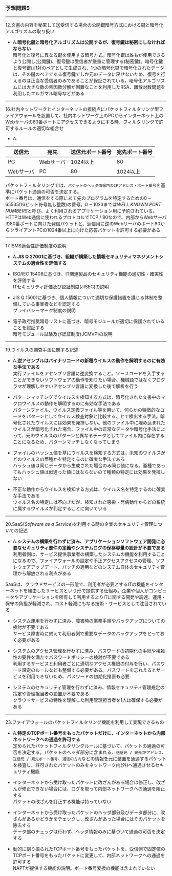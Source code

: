 ### 予想問題5

---
12.文書の内容を秘匿して送受信する場合の公開鍵暗号方式における鍵と暗号化アルゴリズムの取り扱い

- A.**暗号化鍵と暗号化アルゴリズムは公開するが、復号鍵は秘密にしなければならない**  
暗号化と復号に異なる鍵を使用する暗号方式。暗号化鍵は誰もが使用できるよう公開し(公開鍵)、復号鍵は受信者が厳重に管理する(秘密鍵)。暗号化鍵と復号鍵は1対のペアとして生成され、1つの暗号化鍵で暗号化されたデータは、その鍵のペアである復号鍵でしか元のデータに戻せないため、復号を行えるのは正当な受信者のみであることが保証されている。暗号化アルゴリズムには大きな数の素因数分解が困難なことを利用したRSA、離散対数問題を利用したエルガマル暗号などがある

---
16.社内ネットワークとインターネットの接続点にパケットフィルタリング型ファイアウォールを設置して、社内ネットワーク上のPCからインターネット上のWebサーバの80番ポートにアクセスできるようにする時、フィルタリングで許可するルールの適切な組合せ

- A.

|送信元|宛先|送信元ポート番号|宛先ポート番号|
|-----|---|--------------|-----------|
|PC|Webサーバ|1024以上|80|
|Webサーバ|PC|80|1024以上|

パケットフィルタリングでは、`パケットのヘッダ情報内のIPアドレス・ポート番号`を基準にパケット通過の可否を決定する。  
ポート番号は、通信をする際にあて先のプログラムを特定するための0 ~ 65535(16ビット符号無し整数)の番号。0 ~ 1023までは*WELL KNOWN PORT NUMBERS*と呼び、よく利用されるアプリケーション用に予約されている。  
HTTPはWeb通信に使われるプロトコルでTCP / 80なので、内部からWebサーバの80番ポートに向けた発信パケットと、返信用に逆のWebサーバのポート80からクライアントPCの1024番以上に向けた応答パケットを許可する必要がある

---
17.ISMS適合性評価制度の説明

- A.**JIS Q 27001に基づき、組織が構築した情報セキュリティマネジメントシステムの適合性を評価する**

- ISO/IEC 15408に基づき、IT関連製品のセキュリティ機能の適切性・確実性を評価する  
ITセキュリティ評価及び認証制度(JISEC)の説明

- JIS Q 15001に基づき、個人情報について適切な保護措置を講じる体制を整備している事業者などを認定する  
プライバシーマーク制度の説明

- 電子政府推奨暗号リストに基づき、暗号モジュールが適切に保護されていることを認証する  
暗号モジュール試験及び認証制度(JCMVP)の説明

---
19.ウイルスの調査手法に関する記述

- A.**逆アセンブルはバイナリコードの新種ウイルスの動作を解明するのに有効な手法である**  
実行ファイルをアセンブリ言語に逆変換すること。ソースコードを入手することができないソフトウェアの動作を知りたい場合、機械語ではなくプログラマが理解しやすいアセンブリ言語に変換した後で解析を行う

- パターンマッチングでウイルスを検知する方式は、暗号化された文書中のマクロウイルスの動作を解明するのに有効な手法である  
パターンファイル、ウイルス定義ファイル等を用いて、何らかの特徴的なコードをパターンとしてウイルス検査対象と比較することで検出する手法。暗号化されたウイルスには効果を発揮しない。他のファイル中に埋め込まれたウイルスが暗号化された場合、ファイル中の正常なデータや暗号化手法によって、元のウイルスのパターンと異なるデータとしてファイル内に存在することになるため、パターンマッチしなくなってしまう

- ファイルのハッシュ値を基にウイルスを検知する方式は、未知のウイルスがどのウイルスの亜種かを特定するのに確実な手法である  
ハッシュ値は同じデータから生成された場合のみ同じ値になる。亜種であってもハッシュ値は似通った値にはならないので種類の特定には効果を発揮しない

- 不正な動作からウイルスを検知する方式は、ウイルス名を特定するのに確実な手法である  
ウイルス名の特定には不向きだが、検知された感染・発病動作からどの系統に属するウイルスか判定することに向いている

---
20.SaaS(*Software as a Service*)を利用する時の企業のセキュリティ管理についての記述

- A.**システムの構築を行わずに済み、アプリケーションソフトウェア開発に必要なセキュリティ要件の定義やシステムログの保存容量の設計が不要である**  
利用者側は、サービス提供事業者の構築したシステムの機能を利用することになるので、ファイアウォールの設定や不正アクセスアクセスの管理、ソフトウェアアップデート、パッチの適用などのシステム自体のセキュリティ管理から解放される利点がある

SaaSは、クラウドサービスの一形態で、利用者が必要とするITの機能をインターネットを経由したサービスという形で提供する仕組み。企業や個人がコンピュータやアプリケーションを所有して利用するよりITに関する開発や調達、運用・保守の負担が軽減され、コスト軽減にもなる技術・サービスとして注目されている

- システム運用を行わずに済み、障害時の業務手順やバックアップについての検討が不要である  
サービス障害時に備えて利用者側で重要なデータのバックアップをとっておく必要がある

- システムのアクセス管理を行わずに済み、パスワードの初期化の手続や複雑性の要件を満たすパスワードポリシーの検討が不要である  
利用するサービスと利用者ごとに適切なアクセス権限の付与を行い、パスワード設定のルールなども整備する必要がある。パスワードを忘れえるとサービスを利用できないため、パスワードの初期化措置も必要

- システムのセキュリティ管理を行わずに済み、情報セキュリティ管理規定の策定や管理担当者の設置が不要である  
クラウドサービスの特性を理解した利用管理担当者を1人は確保する必要がある

---
23.ファイアウォールのパケットフィルタリング機能を利用して実現できるもの

- A.**特定のTCPポート番号をもったパケットだけに、インターネットから内部ネットワークへの通過を許可する**  
定められたパケットフィルタリングルールに基づいて、パケットの通過の可否を決定する。パケットのヘッダ部分に含まれる、`送信元 / 宛先IPアドレス`、`送信元 / 宛先ポート番号`、`通信の方向`などの情報を元に装置を通過するパケットを検査し、許可されたパケットのみをネットワーク内(外)へ通過させるセキュリティ機能

- インターネットから受け取ったパケットに改ざんがある場合は修正し、改ざんが修正できない場合には、ログを取って内部ネットワークへの通過を阻止する  
パケットの改ざんを訂正する機能は持っていない

- インターネットから受け取ったパケットのヘッダ部分及びデータ部分に、改ざんがあるかどうかをチェックし、改ざんがあった場合にはそのパケットを除去する  
データ部のチェックは行わず、ヘッダ情報のみに基づいて通過の可否を決定する

- 動的に割り振られたTCPポート番号をもったパケットを、受信側で固定値のTCPポート番号をもったパケットに変更して、内部ネットワークへの通過を許可する  
NAPTが提供する機能の説明。ポート番号変換の機能は含まれていない
